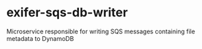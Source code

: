 # exifer-sqs-db-writer
Microservice responsible for writing SQS messages containing file metadata to DynamoDB